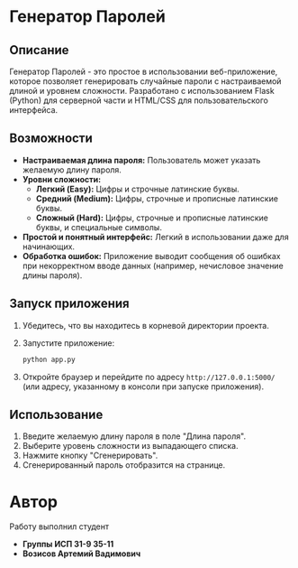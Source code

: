 # Генератор Паролей



## Описание

Генератор Паролей - это простое в использовании веб-приложение, которое позволяет генерировать случайные пароли с настраиваемой длиной и уровнем сложности. Разработано с использованием Flask (Python) для серверной части и HTML/CSS для пользовательского интерфейса.

## Возможности

*   **Настраиваемая длина пароля:** Пользователь может указать желаемую длину пароля.
*   **Уровни сложности:**
    *   **Легкий (Easy):** Цифры и строчные латинские буквы.
    *   **Средний (Medium):** Цифры, строчные и прописные латинские буквы.
    *   **Сложный (Hard):** Цифры, строчные и прописные латинские буквы, и специальные символы.
*   **Простой и понятный интерфейс:** Легкий в использовании даже для начинающих.
*   **Обработка ошибок:** Приложение выводит сообщения об ошибках при некорректном вводе данных (например, нечисловое значение длины пароля).



## Запуск приложения

1.  Убедитесь, что вы находитесь в корневой директории проекта.
2.  Запустите приложение:

    ```bash
    python app.py
    ```

3.  Откройте браузер и перейдите по адресу `http://127.0.0.1:5000/` (или адресу, указанному в консоли при запуске приложения).

## Использование

1.  Введите желаемую длину пароля в поле "Длина пароля".
2.  Выберите уровень сложности из выпадающего списка.
3.  Нажмите кнопку "Сгенерировать".
4.  Сгенерированный пароль отобразится на странице.

# Автор

Работу выполнил студент 
*  **Группы ИСП 31-9 35-11** 
*  **Возисов Артемий Вадимович**
